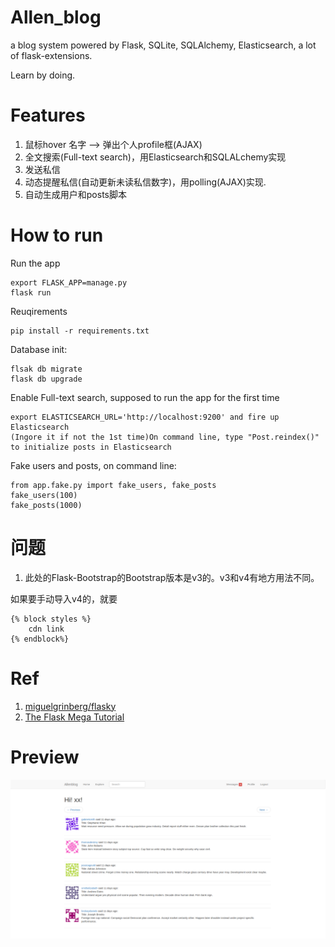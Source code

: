 # Allen_blog
a blog system powered by Flask, SQLite, SQLAlchemy, Elasticsearch, a lot of flask-extensions.

Learn by doing.

# Features
1. 鼠标hover 名字 --> 弹出个人profile框(AJAX)
2. 全文搜索(Full-text search)，用Elasticsearch和SQLALchemy实现
3. 发送私信
4. 动态提醒私信(自动更新未读私信数字)，用polling(AJAX)实现. 
5. 自动生成用户和posts脚本


# How to run
Run the app
```
export FLASK_APP=manage.py
flask run
```

Reuqirements
```
pip install -r requirements.txt
```

Database init:
```
flsak db migrate
flask db upgrade
```

Enable Full-text search, supposed to run the app for the first time
```
export ELASTICSEARCH_URL='http://localhost:9200' and fire up Elasticsearch
(Ingore it if not the 1st time)On command line, type "Post.reindex()" to initialize posts in Elasticsearch  
```

Fake users and posts, on command line:
```
from app.fake.py import fake_users, fake_posts
fake_users(100)
fake_posts(1000)
```

# 问题
1.  此处的Flask-Bootstrap的Bootstrap版本是v3的。v3和v4有地方用法不同。

如果要手动导入v4的，就要
```
{% block styles %}
    cdn link
{% endblock%}
```

# Ref
1.  [miguelgrinberg/flasky](https://github.com/miguelgrinberg/flasky)
2.  [The Flask Mega Tutorial](https://blog.miguelgrinberg.com/post/the-flask-mega-tutorial-part-xiv-ajax)

# Preview
![image](./Note/preview1.png)
